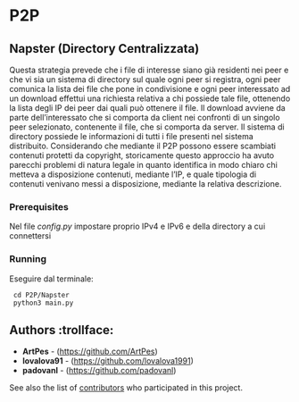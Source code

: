 # P2P 

## Napster (Directory Centralizzata)

Questa strategia prevede che i file di interesse siano già residenti nei peer e che vi sia un sistema di directory sul quale   ogni peer si registra, ogni peer comunica la lista dei file che pone in condivisione e ogni peer interessato ad un download     effettui una richiesta relativa a chi possiede tale file, ottenendo la lista degli IP dei peer dai quali può ottenere il       file. Il download avviene da parte dell’interessato che si comporta da client nei confronti di un singolo peer selezionato,     contenente il file, che si comporta da server. Il sistema di directory possiede le informazioni di tutti i file presenti nel   sistema distribuito. Considerando che mediante il P2P possono essere scambiati contenuti protetti da copyright, storicamente   questo approccio ha avuto parecchi problemi di natura legale in quanto identifica in modo chiaro chi metteva a disposizione     contenuti, mediante l’IP, e quale tipologia di contenuti venivano messi a disposizione, mediante la relativa descrizione.

### Prerequisites

Nel file _config.py_ impostare proprio IPv4 e IPv6 e della directory a cui connettersi

### Running

Eseguire dal terminale:
```
 cd P2P/Napster
 python3 main.py
```




## Authors :trollface:

* **ArtPes** - (https://github.com/ArtPes)
* **lovalova91** - (https://github.com/lovalova1991)
* **padovanl** - (https://github.com/padovanl)

See also the list of [contributors](https://github.com/ArtPes/P2P/graphs/contributors) who participated in this project.
